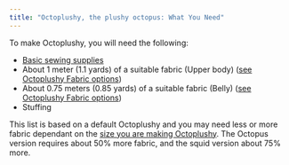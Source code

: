 ```yaml
---
title: "Octoplushy, the plushy octopus: What You Need"
---
```


To make Octoplushy, you will need the following:

- [Basic sewing supplies](/docs/sewing/basic-sewing-supplies)
- About 1 meter (1.1 yards) of a suitable fabric (Upper body) ([see Octoplushy Fabric options](/docs/patterns/octoplushy/fabric/))
- About 0.75 meters (0.85 yards) of a suitable fabric (Belly) ([see Octoplushy Fabric options](/docs/patterns/octoplushy/fabric/))
- Stuffing

<Note>

This list is based on a default Octoplushy and you may need less or more fabric dependant on the [size you are making Octoplushy](/docs/patterns/octoplushy/options/size/). The Octopus version requires about 50% more fabric, and the squid version about 75% more.

</Note>
